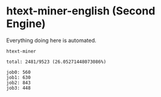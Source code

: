 # htext-miner-english (Second Engine)

Everything doing here is automated.

```
htext-miner

total: 2481/9523 (26.05271448073086%)

job0: 560
job1: 630
job2: 843
job3: 448
```